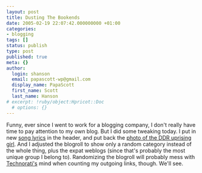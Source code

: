 ```yaml
---
layout: post
title: Dusting The Bookends
date: 2005-02-19 22:07:42.000000000 +01:00
categories:
- blogging
tags: []
status: publish
type: post
published: true
meta: {}
author:
  login: shanson
  email: papascott-wp@gmail.com
  display_name: PapaScott
  first_name: Scott
  last_name: Hanson
# excerpt: !ruby/object:Hpricot::Doc
  # options: {}
---
```

<p>Funny, ever since I went to work for a blogging company, I don't really have time to pay attention to my own blog. But I did some tweaking today. I put in new <a href="http://www.twin-music.com/azlyrics/g_file/songs/gogo/head.html">song lyrics</a> in the header, and put back the  <a title="PapaScott: Heros without Glory" href="http://www.papascott.de/archives/2003/06/18/heros-without-glory/">photo of the DDR uprising girl</a>. And I adjusted the blogroll to show only a random category instead of the whole thing, plus the expat weblogs (since that's probably the most unique group I belong to). Randomizing the blogroll will probably mess with <a href="http://www.technorati.com/">Technorati's</a> mind when counting my outgoing links, though. We'll see.</p>
